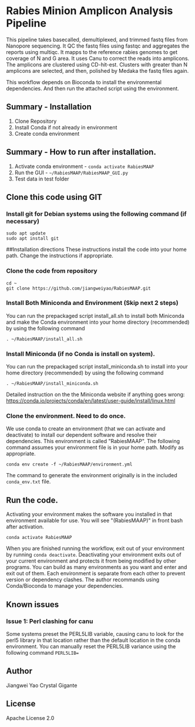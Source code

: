 # Rabies Minion Amplicon Analysis Pipeline 

This pipeline takes basecalled, demultiplexed, and trimmed fastq files from Nanopore sequencing.
It QC the fastq files using fastqc and aggregates the reports using multiqc.
It mapps to the reference rabies genomes to get coverage of N and G area.
It uses Canu to correct the reads into amplicons.
The amplicons are clustered using CD-hit-est. 
Clusters with greater than N amplicons are selected, and
then, polished by Medaka the fastq files again.

This workflow depends on Bioconda to install the environmental dependencies.
And then run the attached script using the environment.

## Summary - Installation 
1. Clone Repository 
2. Install Conda if not already in environment
3. Create conda environment

## Summary - How to run after installation.
1. Activate conda environment - `conda activate RabiesMAAP`
2. Run the GUI - `~/RabiesMAAP/RabiesMAAP_GUI.py`
4. Test data in test folder

## Clone this code using GIT

### Install git for Debian systems using the following command (if necessary)
```
sudo apt update
sudo apt install git
```

##Installation directions 
These instructions install the code into your home path. Change the instructions if appropriate. 

### Clone the code from repository
```
cd ~
git clone https://github.com/jiangweiyao/RabiesMAAP.git
```

### Install Both Miniconda and Environment (Skip next 2 steps)
You can run the prepackaged script install_all.sh to install both Miniconda and make the Conda environment into your home directory (recommended) by using the following command
```
. ~/RabiesMAAP/install_all.sh
```


### Install Miniconda (if no Conda is install on system). 
You can run the prepackaged script install_miniconda.sh to install into your home directory (recommended) by using the following command
```
. ~/RabiesMAAP/install_miniconda.sh
```

Detailed instruction on the the Miniconda website if anything goes wrong:
https://conda.io/projects/conda/en/latest/user-guide/install/linux.html

### Clone the environment. Need to do once.

We use conda to create an environment (that we can activate and deactivate) to install our dependent software and resolve their dependencies. This environment is called "RabiesMAAP". The following command assumes your environment file is in your home path. Modify as appropriate.

```
conda env create -f ~/RabiesMAAP/environment.yml
```

The command to generate the environment originally is in the included `conda_env.txt` file. 

## Run the code.

Activating your environment makes the software you installed in that environment available for use. You will see "(RabiesMAAP)" in front bash after activation.
```
conda activate RabiesMAAP
```

When you are finished running the workflow, exit out of your environment by running `conda deactivate`. Deactivating your environment exits out of your current environment and protects it from being modified by other programs. You can build as many environments as you want and enter and exit out of them. Each environment is separate from each other to prevent version or dependency clashes. The author recommands using Conda/Bioconda to manage your dependencies.

## Known issues
### Issue 1: Perl clashing for canu
Some systems preset the PERL5LIB variable, causing canu to look for the perl5 library in that location rather than the default location in the conda environment. You can manually reset the PERL5LIB variance using the following command
`PERL5LIB=`

## Author
Jiangwei Yao
Crystal Gigante

## License 
Apache License 2.0
